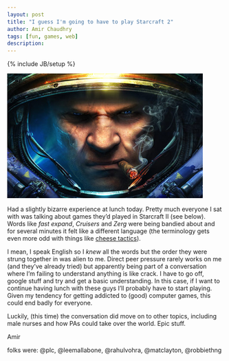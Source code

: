 ```yaml
---
layout: post
title: "I guess I'm going to have to play Starcraft 2"
author: Amir Chaudhry
tags: [fun, games, web]
description:
---
```

{% include JB/setup %}

![Starcraft 2](/images/starcraft2-face.jpg)

Had a slightly bizarre experience at lunch today. Pretty much everyone I sat with was talking about games they’d played in Starcraft II (see below). Words like *fast expand*, *Cruisers* and *Zerg* were being bandied about and for several minutes it felt like a different language (the terminology gets even more odd with things like [cheese tactics](http://www.google.co.uk/search?hl=en&q=cheese+tactic)).

I mean, I speak English so I *knew* all the words but the order they were strung together in was alien to me. Direct peer pressure rarely works on me (and they’ve already tried) but apparently being part of a conversation where I’m failing to understand anything is like crack. I have to go off, google stuff and try and get a basic understanding. In this case, if I want to continue having lunch with these guys I’ll probably have to start playing. Given my tendency for getting addicted to (good) computer games, this could end badly for everyone.

Luckily, (this time) the conversation did move on to other topics, including male nurses and how PAs could take over the world. Epic stuff.

Amir

<p class="footnote">folks were: @plc, @leemallabone, @rahulvohra, @matclayton, @robbiethng</p>
